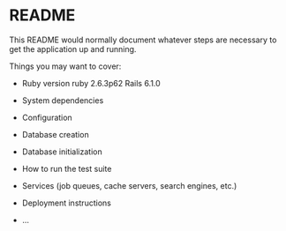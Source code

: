 # README

This README would normally document whatever steps are necessary to get the
application up and running.

Things you may want to cover:

* Ruby version
    ruby 2.6.3p62
    Rails 6.1.0

* System dependencies

* Configuration

* Database creation

* Database initialization

* How to run the test suite

* Services (job queues, cache servers, search engines, etc.)

* Deployment instructions

* ...
